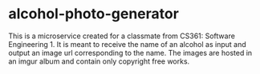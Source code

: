 # alcohol-photo-generator
This is a microservice created for a classmate from CS361: Software Engineering 1. It is meant to receive the name of an alcohol as input and output an image url corresponding to the name. The images are hosted in an imgur album and contain only copyright free works.
